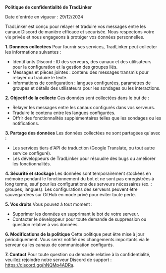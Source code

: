 **Politique de confidentialité de TradLinker**

Date d'entrée en vigueur : 29/12/2024

TradLinker est conçu pour relayer et traduire vos messages entre les canaux Discord de manière efficace et sécurisée. Nous respectons votre vie privée et nous engageons à protéger vos données personnelles.

**1. Données collectées**
Pour fournir ses services, TradLinker peut collecter les informations suivantes :
- Identifiants Discord : ID des serveurs, des canaux et des utilisateurs pour la configuration et la gestion des groupes liés.
- Messages et pièces jointes : contenu des messages transmis pour relayer ou traduire le texte.
- Informations de configuration : langues configurées, paramètres de groupes et détails des utilisateurs pour les sondages ou les interactions.

**2. Objectif de la collecte**
Ces données sont collectées dans le but de :
- Relayer les messages entre les canaux configurés dans vos serveurs.
- Traduire le contenu entre les langues configurées.
- Offrir des fonctionnalités supplémentaires telles que les sondages ou les notifications.

**3. Partage des données**
Les données collectées ne sont partagées qu'avec :
- Les services tiers d'API de traduction (Google Translate, ou tout autre service configuré).
- Les développeurs de TradLinker pour résoudre des bugs ou améliorer les fonctionnalités.

**4. Sécurité et stockage**
Les données sont temporairement stockées en mémoire pendant le fonctionnement du bot et ne sont pas enregistrées à long terme, sauf pour les configurations des serveurs nécessaires (ex. : groupes, langues). Les configurations des serveurs peuvent être sauvegardées sur GitHub en mode privé pour éviter toute perte.

**5. Vos droits**
Vous pouvez à tout moment :
- Supprimer les données en supprimant le bot de votre serveur.
- Contacter le développeur pour toute demande de suppression ou question relative à vos données.

**6. Modifications de la politique**
Cette politique peut être mise à jour périodiquement. Vous serez notifié des changements importants via le serveur ou les canaux de communication configurés.

**7. Contact**
Pour toute question ou demande relative à la confidentialité, veuillez rejoindre notre serveur Discord de support : https://discord.gg/hNQMp4ADRa.

